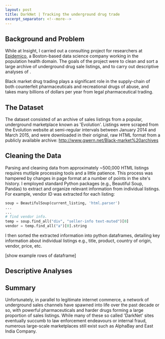 ```yaml
---
layout: post
title: DarkNet | Tracking the underground drug trade
excerpt_separator: <!--more-->
---
```


## Background and Problem

While at Insight, I carried out a consulting project for researchers at [Epidemico](http://www.epidemico.com), a Boston-based data science company working in the population health domain. The goals of the project were to clean and sort a large archive of underground drug sale listings, and to carry out descriptive analyses of . 

Black market drug trading plays a significant role in the supply-chain of both counterfeit pharmaceuticals and recreational drugs of abuse, and takes many billions of dollars per year from legal pharmaceutical trading.

## The Dataset

The dataset consisted of an archive of sales listings from a popular, underground marketplace known as 'Evolution'. Listings were scraped from the Evolution website at semi-regular intervals between January 2014 and March 2015, and were downloaded in their original, raw HTML format from a publicly available archive: <http://www.gwern.net/Black-market%20archives>

## Cleaning the Data

Parsing and cleaning data from approximately ~500,000 HTML listings requires mutliple processing tools and a little patience. This process was hampered by changes in page format at a number of points in the site's history. I employed standard Python packages (e.g., Beautiful Soup, Pandas) to extract and organize relevant information from individual listings. For example, vendor ID was extracted for each listing:

```python
soup = BeautifulSoup(current_listing, 'html.parser')
...
...
# find vendor info.
temp = soup.find_all("div", "seller-info text-muted")[0]
vendor = temp.find_all("a")[0].string
```

I then sorted the extracted information into python dataframes, detailing key information about individual listings e.g., title, product, country of origin, vendor, price, etc.

[show example rows of dataframe]

## Descriptive Analyses

## Summary
Unfortunately, in parallel to legitimate internet commerce, a network of underground sales channels have spawned into life over the past decade or so, with powerful pharmaceuticals and harder drugs forming a large proportion of sales listings. While many of these so called 'DarkNet' sites eventually succumb to law enforcement endeavours or internal fraud, numerous large-scale marketplaces still exist such as AlphaBay and East India Company. 
<!--more-->
